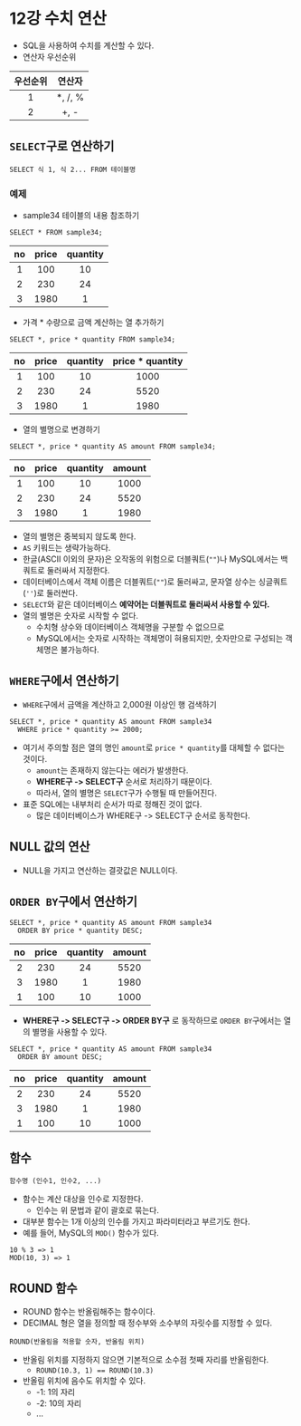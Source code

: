 # 12강 수치 연산
- SQL을 사용하여 수치를 계산할 수 있다.
- 연산자 우선순위

| 우선순위 | 연산자 |
|:------:|:----:|
| 1 | *, /, % |
| 2 | +, - |

## `SELECT`구로 연산하기

```
SELECT 식 1, 식 2... FROM 테이블명
```

### 예제
- sample34 테이블의 내용 참조하기

```
SELECT * FROM sample34;
```

| no | price | quantity |
|:--:|:-----:|:--------:|
| 1 | 100 | 10 |
| 2 | 230 | 24 |
| 3 | 1980 | 1 |

- 가격 * 수량으로 금액 계산하는 열 추가하기

```
SELECT *, price * quantity FROM sample34;
```

| no | price | quantity | price * quantity |
|:--:|:-----:|:--------:|:----------------:|
| 1 | 100 | 10 | 1000 |
| 2 | 230 | 24 | 5520 |
| 3 | 1980 | 1 | 1980 |

- 열의 별명으로 변경하기

```
SELECT *, price * quantity AS amount FROM sample34;
```

| no | price | quantity | amount |
|:--:|:-----:|:--------:|:------:|
| 1 | 100 | 10 | 1000 |
| 2 | 230 | 24 | 5520 |
| 3 | 1980 | 1 | 1980 |

- 열의 별명은 중복되지 않도록 한다.
- `AS` 키워드는 생략가능하다.
- 한글(ASCII 이외의 문자)은 오작동의 위험으로 더블쿼트(`""`)나 MySQL에서는 백쿼트로 둘러싸서 지정한다.
- 데이터베이스에서 객체 이름은 더블쿼트(`""`)로 둘러싸고, 문자열 상수는 싱글쿼트(`''`)로 둘러싼다.
- `SELECT`와 같은 데이터베이스 **예약어는 더블쿼트로 둘러싸서 사용할 수 있다.**
- 열의 별명은 숫자로 시작할 수 없다.
  - 수치형 상수와 데이터베이스 객체명을 구분할 수 없으므로
  - MySQL에서는 숫자로 시작하는 객체명이 혀용되지만, 숫자만으로 구성되는 객체명은 불가능하다.

## `WHERE`구에서 연산하기
- `WHERE`구에서 금액을 계산하고 2,000원 이상인 행 검색하기

```
SELECT *, price * quantity AS amount FROM sample34
  WHERE price * quantity >= 2000;
```

- 여기서 주의할 점은 열의 명인 `amount`로 `price * quantity`를 대체할 수 없다는 것이다.
  - `amount`는 존재하지 않는다는 에러가 발생한다.
  - **WHERE구 -> SELECT구** 순서로 처리하기 때문이다.
  - 따라서, 열의 별명은 `SELECT`구가 수행될 때 만들어진다.
- 표준 SQL에는 내부처리 순서가 따로 정해진 것이 없다.
  - 많은 데이터베이스가 WHERE구 -> SELECT구 순서로 동작한다.

## NULL 값의 연산
- NULL을 가지고 연산하는 결괏값은 NULL이다.

## `ORDER BY`구에서 연산하기

```
SELECT *, price * quantity AS amount FROM sample34
  ORDER BY price * quantity DESC;
```

| no | price | quantity | amount |
|:--:|:-----:|:--------:|:------:|
| 2 | 230 | 24 | 5520 |
| 3 | 1980 | 1 | 1980 |
| 1 | 100 | 10 | 1000 |

- **WHERE구 -> SELECT구 -> ORDER BY구** 로 동작하므로 `ORDER BY`구에서는 열의 별명을 사용할 수 있다.

```
SELECT *, price * quantity AS amount FROM sample34
  ORDER BY amount DESC;
```

| no | price | quantity | amount |
|:--:|:-----:|:--------:|:------:|
| 2 | 230 | 24 | 5520 |
| 3 | 1980 | 1 | 1980 |
| 1 | 100 | 10 | 1000 |

## 함수

```
함수명 (인수1, 인수2, ...)
```

- 함수는 계산 대상을 인수로 지정한다.
  - 인수는 위 문법과 같이 괄호로 묶는다.
- 대부분 함수는 1개 이상의 인수를 가지고 파라미터라고 부르기도 한다.
- 예를 들어, MySQL의 `MOD()` 함수가 있다.

```
10 % 3 => 1
MOD(10, 3) => 1
```

## ROUND 함수
- ROUND 함수는 반올림해주는 함수이다.
- DECIMAL 형은 열을 정의할 때 정수부와 소수부의 자릿수를 지정할 수 있다.

```
ROUND(반올림을 적용할 숫자, 반올림 위치)
```

- 반올림 위치를 지정하지 않으면 기본적으로 소수점 첫째 자리를 반올림한다.
  - `ROUND(10.3, 1) == ROUND(10.3)`
- 반올림 위치에 음수도 위치할 수 있다.
  - -1: 1의 자리
  - -2: 10의 자리
  - ...
